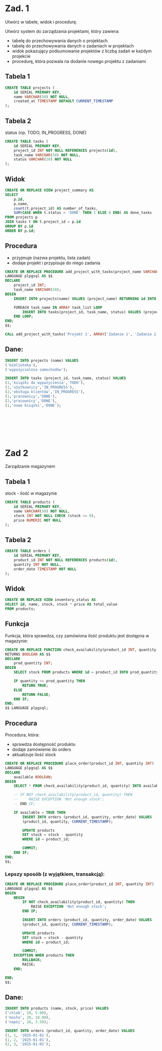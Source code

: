 # Zad. 1

Utwórz w tabele, widok i procedurę.

Utwórz system do zarządzania projektami, który zawiera:
* tabelę do przechowywania danych o projektach
* tabelę do przechowywania danych o zadaniach w projektach
* widok pokazujący podsumowanie projektów z liczbą zadań w każdym projekcie
* procedurę, która pozwala na dodanie nowego projektu z zadaniami

## Tabela 1

```sql
CREATE TABLE projects (
    id SERIAL PRIMARY KEY,
    name VARCHAR(50) NOT NULL,
    created_at TIMESTAMP DEFAULT CURRENT_TIMESTAMP
);
```

## Tabela 2

status (np. TODO, IN_PROGRESS, DONE)

```sql
CREATE TABLE tasks (
    id SERIAL PRIMARY KEY,
    project_id INT NOT NULL REFERENCES projects(id),
    task_name VARCHAR(50) NOT NULL,
    status VARCHAR(20) NOT NULL
);
```

## Widok

```sql
CREATE OR REPLACE VIEW project_summary AS
SELECT 
    p.id, 
    p.name, 
    count(t.project_id) AS number_of_tasks, 
    SUM(CASE WHEN t.status = 'DONE' THEN 1 ELSE 0 END) AS done_tasks
FROM projects p
JOIN tasks t ON t.project_id = p.id
GROUP BY p.id
ORDER BY p.id;
```

## Procedura

* przyjmuje (nazwa projektu, lista zadań)
* dodaje projekt i przypisuje do niego zadania

```sql
CREATE OR REPLACE PROCEDURE add_project_with_tasks(project_name VARCHAR(50), task_list VARCHAR(50)[])
LANGUAGE plpgsql AS $$
DECLARE
    project_id INT;
    task_name VARCHAR(50);
BEGIN
    INSERT INTO projects(name) VALUES (project_name) RETURNING id INTO project_id;

    FOREACH task_name IN ARRAY task_list LOOP
        INSERT INTO tasks(project_id, task_name, status) VALUES (project_id, task_name, 'TODO');
    END LOOP;
END;
$$;

CALL add_project_with_tasks('Projekt 1', ARRAY['Zadanie 1', 'Zadanie 2']);
```

## Dane:

```sql
INSERT INTO projects (name) VALUES 
('biblioteka'),
('wypożyczalnia samochodów');

INSERT INTO tasks (project_id, task_name, status) VALUES 
(1,'książki do wypożyczenia','TODO'),
(1,'użytkownicy','IN_PROGRESS'),
(2,'obsługa klientów','IN_PROGRESS'),
(1,'pracownicy','DONE'),
(2,'pracownicy','DONE'),
(1,'nowe książki','DONE');
```


&nbsp;

&nbsp;

&nbsp;

# Zad 2

Zarządzanie magazynem

## Tabela 1

stock - ilość w magazynie

```sql
CREATE TABLE products (
    id SERIAL PRIMARY KEY,
    name VARCHAR(50) NOT NULL,
    stock INT NOT NULL CHECK (stock >= 0),
    price NUMERIC NOT NULL
);
```

## Tabela 2

```sql
CREATE TABLE orders (
    id SERIAL PRIMARY KEY,
    product_id INT NOT NULL REFERENCES products(id),
    quantity INT NOT NULL,
    order_date TIMESTAMP NOT NULL
);
```

## Widok

```sql
CREATE OR REPLACE VIEW inventory_status AS
SELECT id, name, stock, stock * price AS total_value
FROM products;
```

## Funkcja

Funkcja, która sprawdza, czy zamówiona ilość produktu jest dostępna w magazynie:

```sql
CREATE OR REPLACE FUNCTION check_availability(product_id INT, quantity INT)
RETURNS BOOLEAN AS $$
DECLARE
    prod_quantity INT;
BEGIN
    SELECT stock FROM products WHERE id = product_id INTO prod_quantity;

    IF quantity <= prod_quantity THEN
        RETURN TRUE;
    ELSE
        RETURN FALSE;
    END IF;
END;
$$ LANGUAGE plpgsql;
```

## Procedura

Procedura, która:
* sprawdza dostępność produktu
* dodaje zamówienie do orders
* aktualizuje ilość stock

```sql
CREATE OR REPLACE PROCEDURE place_order(product_id INT, quantity INT)
LANGUAGE plpgsql AS $$
DECLARE
    available BOOLEAN;
BEGIN
    SELECT * FROM check_availability(product_id, quantity) INTO available;

    -- IF NOT check_availability(product_id, quantity) THEN
    --     RAISE EXCEPTION 'Not enough stock';
    -- END IF;

    IF available = TRUE THEN
        INSERT INTO orders (product_id, quantity, order_date) VALUES 
        (product_id, quantity, CURRENT_TIMESTAMP);

        UPDATE products
        SET stock = stock - quantity
        WHERE id = product_id;

        COMMIT;
    END IF;
END;
$$;
```

### Lepszy sposób (z wyjątkiem, transakcją):

```sql
CREATE OR REPLACE PROCEDURE place_order(product_id INT, quantity INT)
LANGUAGE plpgsql AS $$
BEGIN
    BEGIN
        IF NOT check_availability(product_id, quantity) THEN
            RAISE EXCEPTION 'Not enough stock';
        END IF;

        INSERT INTO orders (product_id, quantity, order_date) VALUES 
        (product_id, quantity, CURRENT_TIMESTAMP);

        UPDATE products
        SET stock = stock - quantity
        WHERE id = product_id;

        COMMIT;
    EXCEPTION WHEN products THEN
        ROLLBACK;
        RAISE;
    END;

END;
$$;
```

## Dane:

```sql
INSERT INTO products (name, stock, price) VALUES 
('chleb', 10, 5.00),
('masło', 20, 10.00),
('napój', 28, 3.50);

INSERT INTO orders (product_id, quantity, order_date) VALUES 
(1, 1, '2025-01-01'),
(1, 2, '2025-01-01'),
(2, 3, '2025-01-01');
```
